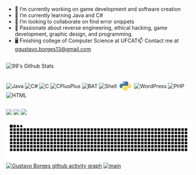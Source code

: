 - 🔭 I’m currently working on game development and software creation
- 🌱 I’m currently learning Java and C#
- 👯 I’m looking to collaborate on find error snippets
- 👾 Passionate about reverse engineering, ethical hacking, game development, graphic design, and programming.
- 🖥️ Finishing college of Computer Science at UFCAT📫 Contact me at ggustavo.borges13@gmail.com

##

![99's Github Stats](https://github-readme-stats.vercel.app/api?username=GustavoBorges13&bg_color=30,e96443,904e95&title_color=fff&text_color=fff)

<div style="display: inline_block"><br>
  <img align="center" alt="Java" height="30" widht="40" src="https://cdn.jsdelivr.net/gh/devicons/devicon/icons/java/java-original.svg">
  <img align="center" alt="C#" height="35" width="35" src="https://img.icons8.com/?size=256&id=55251&format=png" />
  <img align="center" alt="C" height="30" width="40" src="https://cdn.jsdelivr.net/gh/devicons/devicon/icons/c/c-original.svg" />
  <img align="center" alt="CPlusPlus" height="35" width="35" src="https://img.icons8.com/?size=256&id=2T6TKY6whzgV&format=png" />
  <img align="center" alt="BAT" height="30" widht="40" src="https://img.icons8.com/?size=256&id=l8BrXq94xzJ9&format=png">
  <img align='center' alt="Shell" height="30" widht="40" src="https://img.icons8.com/?size=256&id=19292&format=png">
  <img align="center" alt="Python" height="30" width="40" src="https://raw.githubusercontent.com/devicons/devicon/master/icons/python/python-original.svg">
  <img align="center" alt="WordPress" height="30" widht="40" src="https://img.icons8.com/?size=256&id=13664&format=png">
  <img align="center" alt="PHP" height="30" widht="40" src="https://img.icons8.com/?size=256&id=UGYn5TapNioV&format=png">
  <img align='center' alt="HTML" height="30" widht="40" src="https://cdn.jsdelivr.net/gh/devicons/devicon/icons/html5/html5-original-wordmark.svg">


  <!--<img align='center' alt="CSS" height="30" widht="40" src="https://cdn.jsdelivr.net/gh/devicons/devicon/icons/css3/css3-original-wordmark.svg">
  <img align='center' alt="JS" height="30" width="40" src="https://cdn.jsdelivr.net/gh/devicons/devicon/icons/nodejs/nodejs-original.svg" />-->
</div>

##

<div> 
  <a href="https://instagram.com/gustavobpsilva" target="_blank"><img src="https://img.shields.io/badge/-Instagram-%23E4405F?style=for-the-badge&logo=instagram&logoColor=white" target="_blank"></a>
  <a href = "mailto:ggustavo.borges13@gmail.com"><img src="https://img.shields.io/badge/-Gmail-%23333?style=for-the-badge&logo=gmail&logoColor=white" target="_blank"></a>
  <a href="https://www.linkedin.com/in/gustavo-borgez" target="_blank"><img src="https://img.shields.io/badge/-LinkedIn-%230077B5?style=for-the-badge&logo=linkedin&logoColor=white" target="_blank"></a> 
  
 ![Snake animation](https://github.com/GustavoBorges13/GustavoBorges13/blob/output/github-contribution-grid-snake.svg)
  [![Gustavo Borges github activity graph](https://github-readme-activity-graph.vercel.app/graph?username=GustavoBorges13&theme=rogue)](https://github.com/ashutosh00710/github-readme-activity-graph)
  [![main](https://github.com/GustavoBorges13/GustavoBorges13/actions/workflows/main.yml/badge.svg?event=schedule)](https://github.com/GustavoBorges13/GustavoBorges13/actions/workflows/main.yml)
</div>
